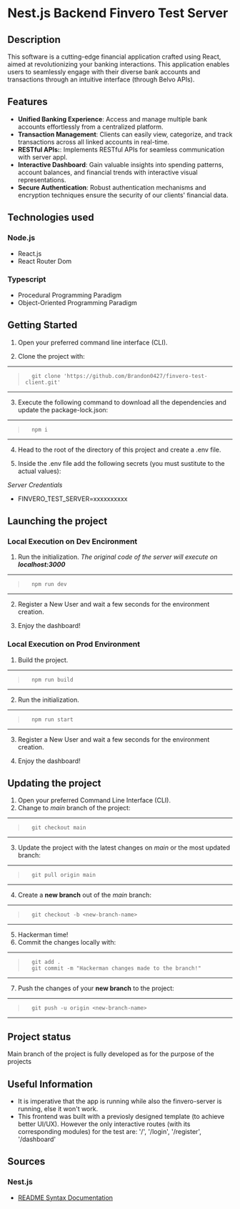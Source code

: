 # Nest.js Backend Finvero Test Server

## Description

This software is a cutting-edge financial application crafted using React, aimed at revolutionizing your banking interactions. This application enables users to seamlessly engage with their diverse bank accounts and transactions through an intuitive interface (through Belvo APIs).

## Features

- **Unified Banking Experience**: Access and manage multiple bank accounts effortlessly from a centralized platform.
- **Transaction Management**: Clients can easily view, categorize, and track transactions across all linked accounts in real-time.
- **RESTful APIs:**: Implements RESTful APIs for seamless communication with server appl.
- **Interactive Dashboard**: Gain valuable insights into spending patterns, account balances, and financial trends with interactive visual representations.
- **Secure Authentication**: Robust authentication mechanisms and encryption techniques ensure the security of our clients' financial data.

## Technologies used

### Node.js

- React.js
- React Router Dom

### Typescript

- Procedural Programming Paradigm
- Object-Oriented Programming Paradigm

## Getting Started

1.  Open your preferred command line interface (CLI).

2.  Clone the project with:

* * *

>       git clone 'https://github.com/Brandon0427/finvero-test-client.git'

* * *
    
3.  Execute the following command to download all the dependencies and update the package-lock.json:
* * *

>       npm i

* * *
    
4.  Head to the root of the directory of this project and create a .env file.
    
5.  Inside the .env file add the following secrets (you must sustitute to the actual values):

*Server Credentials*
- FINVERO_TEST_SERVER=xxxxxxxxxx

## Launching the project

### Local Execution on Dev Encironment

1.  Run the initialization.
    *The original code of the server will execute on **localhost:3000***

* * *

>       npm run dev

* * *

2.  Register a New User and wait a few seconds for the environment creation.

3.  Enjoy the dashboard!

### Local Execution on Prod Environment

1.  Build the project.

* * *

>       npm run build

* * *

2.  Run the initialization.

* * *

>       npm run start

* * *

3.  Register a New User and wait a few seconds for the environment creation.

4.  Enjoy the dashboard!

## Updating the project

1.  Open your preferred Command Line Interface (CLI).
2.  Change to *main* branch of the project:

* * *

>       git checkout main

* * *

3.  Update the project with the latest changes on *main* or the most updated branch:

* * *

>       git pull origin main

* * *

4.  Create a **new branch** out of the *main* branch:

* * *

>       git checkout -b <new-branch-name>

* * *

5.  Hackerman time!
6.  Commit the changes locally with:

* * *

>       git add .
>       git commit -m "Hackerman changes made to the branch!"

* * *

7.  Push the changes of your **new branch** to the project:

* * *

>       git push -u origin <new-branch-name>

* * *

## Project status

Main branch of the project is fully developed as for the purpose of the projects

## Useful Information
- It is imperative that the app is running while also the finvero-server is running, else it won't work.
- This frontend was built with a previosly designed template (to achieve better UI/UX). However the only interactive routes (with its corresponding modules) for the test are: '/', '/login', '/register', '/dashboard'

## Sources

### Nest.js

- [README Syntax Documentation](https://github.com/ricval/Documentacion/blob/master/Markdown/daringfireball/syntax.md?plain=1)
